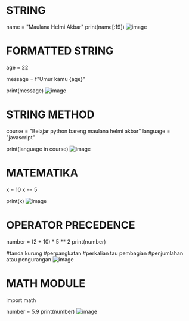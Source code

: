 # STRING
name = "Maulana Helmi Akbar"
print(name[:19])
![image](https://user-images.githubusercontent.com/115380709/196016490-b9ed893f-6ce7-415c-aee8-4a7082ace627.png)

# FORMATTED STRING
age = 22

message = f"Umur kamu {age}"

print(message)
![image](https://user-images.githubusercontent.com/115380709/196016538-2922d2c8-fd76-4311-b483-7219f0a59689.png)

# STRING METHOD
course = "Belajar python bareng maulana helmi akbar"
language = "javascript"

print(language in course)
![image](https://user-images.githubusercontent.com/115380709/196016608-9ae43af5-0539-499e-8efc-a69506e01a87.png)

# MATEMATIKA
x = 10
x -= 5

print(x)
![image](https://user-images.githubusercontent.com/115380709/196016616-e25fb628-273d-495d-a82b-cc050f7b67fa.png)

# OPERATOR PRECEDENCE
number = (2 + 10) * 5 ** 2
print(number)

#tanda kurung
#perpangkatan
#perkalian tau pembagian
#penjumlahan atau pengurangan
![image](https://user-images.githubusercontent.com/115380709/196016640-340d0328-9e6d-409d-9f18-cf4e8b8a3126.png)

# MATH MODULE
import math

number = 5.9
print(number)
![image](https://user-images.githubusercontent.com/115380709/196016656-4f96635f-e314-4537-ad23-05d83d87b0c2.png)
